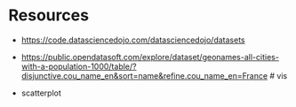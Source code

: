 # Resources #
 - https://code.datasciencedojo.com/datasciencedojo/datasets


- https://public.opendatasoft.com/explore/dataset/geonames-all-cities-with-a-population-1000/table/?disjunctive.cou_name_en&sort=name&refine.cou_name_en=France # vis

- scatterplot

